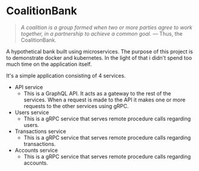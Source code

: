 # CoalitionBank
> *A coalition is a group formed when two or more parties agree to work together, in a partnership to achieve a common goal.* &mdash; Thus, the CoalitionBank.

A hypothetical bank built using microservices. The purpose of this project is to demonstrate docker and kubernetes. In the light of that i didn't spend too much time on the application itself.

It's a simple application consisting of 4 services.
- API service
  - This is a GraphQL API. It acts as a gateway to the rest of the services. When a request is made to the API it makes one or more requests to the other services using gRPC.
- Users service
  - This is a gRPC service that serves remote procedure calls regarding users.
- Transactions service
  - This is a gRPC service that serves remote procedure calls regarding transactions.
- Accounts service
  - This is a gRPC service that serves remote procedure calls regarding accounts.
